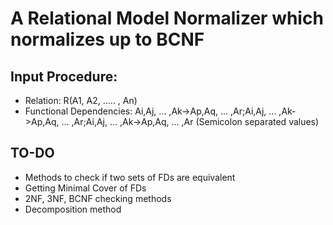 # A Relational Model Normalizer which normalizes up to BCNF

## Input Procedure:
* Relation: R(A1, A2, ..... , An)
* Functional Dependencies: Ai,Aj, ... ,Ak->Ap,Aq, ... ,Ar;Ai,Aj, ... ,Ak->Ap,Aq, ... ,Ar;Ai,Aj, ... ,Ak->Ap,Aq, ... ,Ar (Semicolon separated values)

## TO-DO
* Methods to check if two sets of FDs are equivalent
* Getting Minimal Cover of FDs
* 2NF, 3NF, BCNF checking methods
* Decomposition method